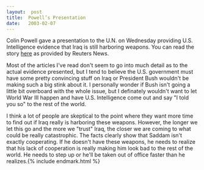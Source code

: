 ```yaml
---
layout:  post
title:  Powell’s Presentation
date:   2003-02-07
---
```


Colin Powell gave a presentation to the U.N. on Wednesday providing U.S. Intelligence evidence that Iraq is still harboring weapons. You can read the story [here](http://www.reuters.com/newsArticle.jhtml?type=topNews&storyID=2178158) as provided by Reuters News.

Most of the articles I've read don't seem to go into much detail as to the actual evidence presented, but I tend to believe the U.S. government must have some pretty convincing stuff on Iraq or President Bush wouldn't be making such a big stink about it. I personally wonder if Bush isn't going a little bit overboard with the whole issue, but I definately wouldn't want to let World War III happen and have U.S. Intelligence come out and say "I told you so" to the rest of the world.

I think a lot of people are skeptical to the point where they want more time to find out if Iraq really is harboring these weapons. However, the longer we let this go and the more we "trust" Iraq, the closer we are coming to what could be really catastrophic. The facts clearly show that Saddam isn't exactly cooperating. If he doesn't have these weapons, he needs to realize that his lack of cooperation is really making him look bad to the rest of the world. He needs to step up or he'll be taken out of office faster than he realizes.{% include endmark.html %}